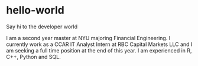 # hello-world
Say hi to the developer world

I am a second year master at NYU majoring Financial Engineering. I currently work as a CCAR IT Analyst Intern at RBC Capital Markets LLC and I am seeking a full time position at the end of this year. I am experienced in R, C++, Python and SQL.
